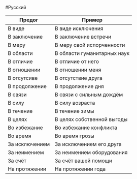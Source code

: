 #Русский 

| Предог         | Пример                      |
| -------------- | --------------------------- |
| В виде         | В виде исключения           |
| В заключение   | В заключение встречи        |
| В меру         | В меру свой испорченности   |
| В области      | В области гуманитарных наук |
| В отличие      | В отличие от него           |
| В отношении    | В отношении меня            |
| В отсутсиве    | В отсутствие друга          |
| В продолжение  | В продолжение дня           |
| В связи        | В связи с сильным дождём    |
| В силу         | В силу возраста             |
| В течение      | В течение зимы              |
| В целях        | В целях собственной выгоды  |
| Во избежание   | Во избежание конфликта      |
| Во время       | Во время грозы              |
| За исключением | За исключением его друга    |
| За неимением   | За неимением оборудования   |
| За счёт        | За счёт вашей помощи        |
| На протяжении  | На протяжении года          |
